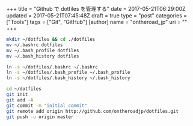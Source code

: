 +++
title = "Github で dotfiles を管理する"
date = 2017-05-21T06:29:00Z
updated = 2017-05-21T07:45:48Z
draft = true
type = "post"
categories = ["Tools"]
tags = ["Git", "GitHub"]
[author]
	name = "ontheroad_jp"
	uri = ""
+++

```bash
mkdir ~/dotfiles && cd ./dotfiles
mv ~/.bashrc dotfiles
mv ~/.bash_profile dotfiles
mv ~/.bash_history dotfiles

ln -s ~/dotfiles/.bashrc ~/.bashrc
ln -s ~/dotfiles/.bash_profile ~/.bash_profile
ln -s ~/dotfiles/.bash_history ~/.bash_history

cd ~/dotfiles
git init
git add -A
git commit -m "initial commit"
git remote add origin http://github.com/ontheroadjp/dotfiles.git
git push -u origin master
```



